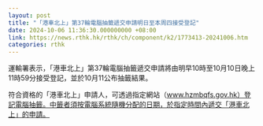 ```yaml
---
layout: post
title: "「港車北上」第37輪電腦抽籤遞交申請明日至本周四接受登記"
date: 2024-10-06 11:36:30.000000000 +08:00
link: https://news.rthk.hk/rthk/ch/component/k2/1773413-20241006.htm
categories: rthk
---
```


​運輸署表示，「港車北上」第37輪電腦抽籤遞交申請將由明早10時至10月10日晚上11時59分接受登記，並於10月11公布抽籤結果。

符合資格的「港車北上」申請人，可透過指定網站（www.hzmbqfs.gov.hk）登記電腦抽籤。中籤者須按電腦系統隨機分配的日期，於指定時間內遞交「港車北上」的申請。
